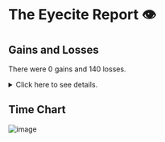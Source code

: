 # The Eyecite Report :eye:



Gains and Losses
---------
There were 0 gains and 140 losses.

<details>
<summary>Click here to see details.</summary>

|    |   ID |   GAIN | LOSS                      |   OPINION_ID |   -- |
|---:|-----:|-------:|:--------------------------|-------------:|-----:|
|  0 |    5 |        | 49 FR 34456               |      4606371 |      |
|  1 |   10 |        | 9 S.W.3d at 814           |      4678352 |      |
|  2 |   10 |        | Thompson, 9               |      4678352 |      |
|  3 |  115 |        | 86 N. Y. Supplement, 1003 |      5605989 |      |
|  4 |  115 |        | 57 N. Y. Supplement, 372  |      5605989 |      |
|  5 |  119 |        | 168 SE2d 171              |      5633658 |      |
|  6 |  119 |        | 205 NE2d 1                |      5633658 |      |
|  7 |  119 |        | 40 SE2d 103               |      5633658 |      |
|  8 |  119 |        | 46 NW2d 811               |      5633658 |      |
|  9 |  119 |        | 176 SE2d 268              |      5633658 |      |
| 10 |  119 |        | 20 NE2d 982               |      5633658 |      |
| 11 |  121 |        | 13 Pac. (2d) 1068         |      5651197 |      |
| 12 |  233 |        | 224 F.R.D. 236            |      2663630 |      |
| 13 |  233 |        | Thompson, 224             |      2663630 |      |
| 14 |  283 |        | 241 SE2d 261              |      1309369 |      |
| 15 |  283 |        | 246 SE2d 475              |      1309369 |      |
| 16 |  283 |        | 242 SE2d 41               |      1309369 |      |
| 17 |  283 |        | 119 SE2d 691              |      1309369 |      |
| 18 |  283 |        | 247 SE2d 203              |      1309369 |      |
| 19 |  283 |        | 254 SE2d 838              |      1309369 |      |
| 20 |  284 |        | 335 SE2d 303              |      1341018 |      |
| 21 |  284 |        | 371 SE2d 914              |      1341018 |      |
| 22 |  284 |        | 309 SE2d 867              |      1341018 |      |
| 23 |  284 |        | 279 SE2d 289              |      1341018 |      |
| 24 |  284 |        | 349 SE2d 361              |      1341018 |      |
| 25 |  284 |        | 350 SE2d 29               |      1341018 |      |
| 26 |  284 |        | 367 SE2d 277              |      1341018 |      |
| 27 |  375 |        | 60 SE2d 173               |      1308185 |      |
| 28 |  375 |        | 208 SE2d 5                |      1308185 |      |
| 29 |  375 |        | Thompson, 452             |      1308185 |      |
| 30 |  375 |        | 77 SE2d 511               |      1308185 |      |
| 31 |  375 |        | 27 SE2d 659               |      1308185 |      |
| 32 |  375 |        | 213 SE2d 531              |      1308185 |      |
| 33 |  375 |        | 187 SE2d 831              |      1308185 |      |
| 34 |  375 |        | 263 SE2d 916              |      1308185 |      |
| 35 |  375 |        | 27 SE2d 375               |      1308185 |      |
| 36 |  375 |        | 220 SE2d 264              |      1308185 |      |
| 37 |  375 |        | 444 NE2d 1071             |      1308185 |      |
| 38 |  383 |        | 266 SE2d 185              |      1343025 |      |
| 39 |  401 |        | Thompson, 519             |      1054699 |      |
| 40 |  408 |        | 50 FR 1912                |      1610180 |      |
| 41 |  408 |        | 47 FR 5752                |      1610180 |      |
| 42 |  409 |        | 60 F.3d 514               |      3018014 |      |
| 43 |  409 |        | Thompson, 60              |      3018014 |      |
| 44 |  432 |        | 80 SE2d 387               |      1433305 |      |
| 45 |  432 |        | 150 NE2d 100              |      1433305 |      |
| 46 |  553 |        | 559 NW2d 348              |      4295146 |      |
| 47 |  553 |        | 597 NW2d 817              |      4295146 |      |
| 48 |  553 |        | 697 NW2d 552              |      4295146 |      |
| 49 |  553 |        | 789 NW2d 211              |      4295146 |      |
| 50 |  553 |        | 908 NW2d 919              |      4295146 |      |

</details>


Time Chart
---------
![image](https://raw.githubusercontent.com/flooie/pingme/artifacts/benchmark/pr1-chart.png)